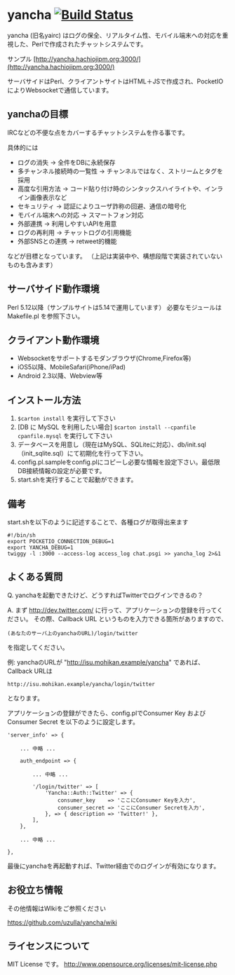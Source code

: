 # yancha [![Build Status](https://travis-ci.org/uzulla/yancha.png?branch=master)](https://travis-ci.org/uzulla/yancha)
yancha (旧名yairc) はログの保全、リアルタイム性、モバイル端末への対応を重視した、Perlで作成されたチャットシステムです。

サンプル
[http://yancha.hachiojipm.org:3000/](http://yancha.hachiojipm.org:3000/)

サーバサイドはPerl、クライアントサイトはHTML＋JSで作成され、PocketIOによりWebsocketで通信しています。



## yanchaの目標 ##
IRCなどの不便な点をカバーするチャットシステムを作る事です。

具体的には
* ログの消失 → 全件をDBに永続保存
* 多チャンネル接続時の一覧性 → チャンネルではなく、ストリームとタグを採用
* 高度な引用方法 → コード貼り付け時のシンタックスハイライトや、インライン画像表示など
* セキュリティ → 認証によりユーザ詐称の回避、通信の暗号化
* モバイル端末への対応 → スマートフォン対応
* 外部連携 → 利用しやすいAPIを用意
* ログの再利用 → チャットログの引用機能
* 外部SNSとの連携 → retweet的機能

などが目標となっています。
（上記は実装中や、構想段階で実装されていないものも含みます）



## サーバサイド動作環境 ##
Perl 5.12以降（サンプルサイトは5.14で運用しています）
必要なモジュールは Makefile.pl を参照下さい。



## クライアント動作環境 ##
* Websocketをサポートするモダンブラウザ(Chrome,Firefox等)
* iOS5以降、MobileSafari(iPhone/iPad)
* Android 2.3以降、Webview等



## インストール方法 ##
1. `$carton install` を実行して下さい
2. [DB に MySQL を利用したい場合] `$carton install --cpanfile cpanfile.mysql` を実行して下さい
3. データベースを用意し（現在はMySQL、SQLiteに対応）、db/init.sql（init_sqlite.sql）にて初期化を行って下さい。
4. config.pl.sampleをconfig.plにコピーし必要な情報を設定下さい。最低限DB接続情報の設定が必要です。
5. start.shを実行することで起動ができます。



## 備考 ##
start.shを以下のように記述することで、各種ログが取得出来ます
```
#!/bin/sh
export POCKETIO_CONNECTION_DEBUG=1
export YANCHA_DEBUG=1
twiggy -l :3000 --access-log access_log chat.psgi >> yancha_log 2>&1
```

## よくある質問 ##

Q.
yanchaを起動できたけど、どうすればTwitterでログインできるの？

A.
まず http://dev.twitter.com/ に行って、アプリケーションの登録を行ってください。
その際、Callback URL というものを入力できる箇所がありますので、

    (あなたのサーバ上のyanchaのURL)/login/twitter 

を指定してください。

例:
yanchaのURLが "http://isu.mohikan.example/yancha" であれば、Callback URLは

    http://isu.mohikan.example/yancha/login/twitter

となります。

アプリケーションの登録ができたら、config.plでConsumer Key および Consumer Secret を以下のように設定します。

    'server_info' => {
        
        ... 中略 ...
        
        auth_endpoint => { 
            
            ... 中略 ...
            
            '/login/twitter' => [
                'Yancha::Auth::Twitter' => {
                    consumer_key    => 'ここにConsumer Keyを入力',
                    consumer_secret => 'ここにConsumer Secretを入力',
                }, => { description => 'Twitter!' },
            ],
        },
        
        ... 中略 ...
        
    },

最後にyanchaを再起動すれば、Twitter経由でのログインが有効になります。


## お役立ち情報 ##

その他情報はWIkiをご参照ください

https://github.com/uzulla/yancha/wiki

## ライセンスについて ##
MIT License です。
http://www.opensource.org/licenses/mit-license.php



